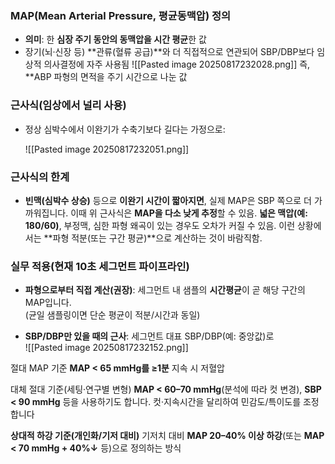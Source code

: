 ### MAP(Mean Arterial Pressure, 평균동맥압) 정의

- **의미**: 한 **심장 주기 동안의 동맥압을 시간 평균**한 값
- 장기(뇌·신장 등) **관류(혈류 공급)**와 더 직접적으로 연관되어 SBP/DBP보다 임상적 의사결정에 자주 사용됨
    ![[Pasted image 20250817232028.png]]
    즉, **ABP 파형의 면적을 주기 시간으로 나눈 값

### 근사식(임상에서 널리 사용)

- 정상 심박수에서 이완기가 수축기보다 길다는 가정으로:

    ![[Pasted image 20250817232051.png]]

### 근사식의 한계

- **빈맥(심박수 상승)** 등으로 **이완기 시간이 짧아지면**, 실제 MAP은 SBP 쪽으로 더 가까워집니다. 이때 위 근사식은 **MAP을 다소 낮게 추정**할 수 있음. **넓은 맥압(예: 180/60)**, 부정맥, 심한 파형 왜곡이 있는 경우도 오차가 커질 수 있음. 이런 상황에서는 **파형 적분(또는 구간 평균)**으로 계산하는 것이 바람직함.
### 실무 적용(현재 10초 세그먼트 파이프라인)

- **파형으로부터 직접 계산(권장)**: 세그먼트 내 샘플의 **시간평균**이 곧 해당 구간의 MAP입니다.  
    (균일 샘플링이면 단순 평균이 적분/시간과 동일)

- **SBP/DBP만 있을 때의 근사**: 세그먼트 대표 SBP/DBP(예: 중앙값)로  
    ![[Pasted image 20250817232152.png]]

절대 MAP 기준
**MAP < 65 mmHg를 ≥1분** 지속 시 저혈압

대체 절대 기준(세팅·연구별 변형)
 **MAP < 60–70 mmHg**(분석에 따라 컷 변경), **SBP < 90 mmHg** 등을 사용하기도 합니다. 컷·지속시간을 달리하여 민감도/특이도를 조정합니다

**상대적 하강 기준(개인화/기저 대비)**
기저치 대비 **MAP 20–40% 이상 하강**(또는 **MAP < 70 mmHg + 40%↓** 등)으로 정의하는 방식

